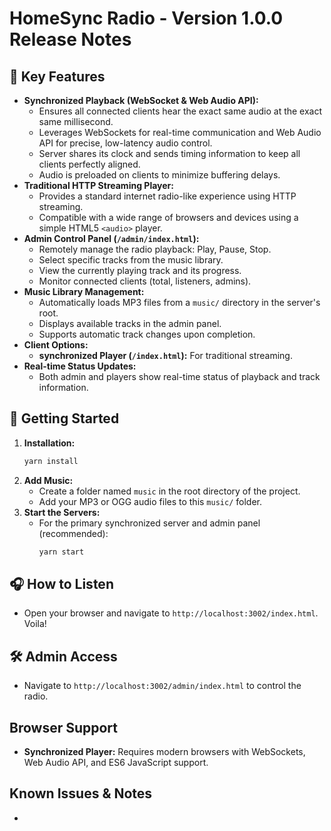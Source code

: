 # HomeSync Radio - Version 1.0.0 Release Notes

## 🎉 Key Features

*   **Synchronized Playback (WebSocket & Web Audio API):**
    *   Ensures all connected clients hear the exact same audio at the exact same millisecond.
    *   Leverages WebSockets for real-time communication and Web Audio API for precise, low-latency audio control.
    *   Server shares its clock and sends timing information to keep all clients perfectly aligned.
    *   Audio is preloaded on clients to minimize buffering delays.
*   **Traditional HTTP Streaming Player:**
    *   Provides a standard internet radio-like experience using HTTP streaming.
    *   Compatible with a wide range of browsers and devices using a simple HTML5 `<audio>` player.
*   **Admin Control Panel (`/admin/index.html`):**
    *   Remotely manage the radio playback: Play, Pause, Stop.
    *   Select specific tracks from the music library.
    *   View the currently playing track and its progress.
    *   Monitor connected clients (total, listeners, admins).
*   **Music Library Management:**
    *   Automatically loads MP3 files from a `music/` directory in the server's root.
    *   Displays available tracks in the admin panel.
    *   Supports automatic track changes upon completion.
*   **Client Options:**
    *   **synchronized Player (`/index.html`):** For traditional streaming.
*   **Real-time Status Updates:**
    *   Both admin and players show real-time status of playback and track information.

## 🚀 Getting Started

1.  **Installation:**
    ```bash
    yarn install
    ```
2.  **Add Music:**
    *   Create a folder named `music` in the root directory of the project.
    *   Add your MP3 or OGG audio files to this `music/` folder.
3.  **Start the Servers:**
    *   For the primary synchronized server and admin panel (recommended):
        ```bash
        yarn start
        ```


## 🎧 How to Listen
*   Open your browser and navigate to `http://localhost:3002/index.html`. Voila! 


## 🛠️ Admin Access
*   Navigate to `http://localhost:3002/admin/index.html` to control the radio.


## Browser Support

*   **Synchronized Player:** Requires modern browsers with WebSockets, Web Audio API, and ES6 JavaScript support.

## Known Issues & Notes
- 
